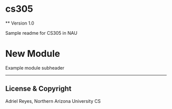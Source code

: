 # cs305
** Version 1.0

Sample readme for CS305 in NAU

# New Module

Example module subheader

---
## License & Copyright 

Adriel Reyes, Northern Arizona University CS
